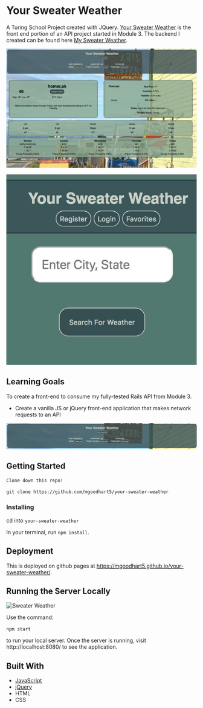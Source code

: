 # Your Sweater Weather

A Turing School Project created with JQuery. [Your Sweater Weather](https://mgoodhart5.github.io/your-sweater-weather/) is the front end portion of an API project started in Module 3. The backend I created can be found here [My Sweater Weather](https://my-sweater-weather.herokuapp.com/api/v1/forecast="Denver,Co").

![Sweater Weather](/.readme/homer.png)

![Sweater Weather](/.readme/intro.jpg)

## Learning Goals

To create a front-end to consume my fully-tested Rails API from Module 3.

* Create a vanilla JS or jQuery front-end application that makes network requests to an API

![Sweater Weather](/.readme/favs.jpg)

## Getting Started
```
Clone down this repo!

```
```
git clone https://github.com/mgoodhart5/your-sweater-weather
```
### Installing

cd into `your-sweater-weather`

In your terminal, run
`npm install`.

## Deployment

This is deployed on github pages at https://mgoodhart5.github.io/your-sweater-weather/.

## Running the Server Locally
![Sweater Weather](/.readme/jacksonhole.png)

Use the command:

```
npm start
```
to run your local server. Once the server is running, visit http://localhost:8080/ to see the application.


## Built With

* [JavaScript](https://www.javascript.com/)
* [jQuery](https://jquery.com/)
* HTML
* CSS
